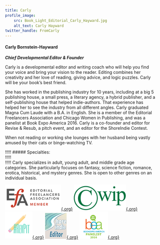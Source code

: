 ```yaml
---
title: Carly
profile_image:
    src: Book_Light_Editorial_Carly_Hayward.jpg
    alt_text: Carly Hayward
twitter_handle: FromCarly
---
```


#### Carly Bornstein-Hayward

_**Chief Developmental Editor & Founder**_

<span class="first-character">C</span>arly is a developmental editor and writing coach who will help you find your voice and bring your vision to the reader. Editing combines her creativity and her love of reading, giving advice, and logic puzzles. Carly will be your book’s best friend.

She has worked in the publishing industry for 10 years, including at a big 5 publishing house, a small press, a literary agency, a hybrid publisher, and a self-publishing house that helped indie-authors. That experience has helped her to see the industry from all different angles. Carly graduated Magna Cum Laude with a B.A. in English. She is a member of the Editorial Freelancers Association and Chicago Women in Publishing, and was a panelist at Book Expo America 2016. Carly is a co-founder and editor for Revise & Resub, a pitch event, and an editor for the ShoreIndie Contest.

When not reading or working she lounges with her husband being vastly amused by their cats or binge-watching TV. 

!!!!! ##### Specialties:   
!!!!!   
!!!!! Carly specializes in adult, young adult, and middle grade age categories. She particularly focuses on fantasy, science fiction, romance, erotica, historical, and mystery genres. She is open to other genres on an individual basis.

[![EFA](EFA_logomem_85.png){.org}](http://www.the-efa.org/?target=_blank)
[![CWIP](CWIPlogo.png){.org}](http://www.cwip.org/members/carlybornstein/profile/?target=_blank)
[![Rev Pit](RevPit_hashtag_logo_small.png){.org}](http://www.reviseresub.com/?target=_blank)
[![Shore Indie](shoreindie_editorbadge.png){.org}](https://shoreindie.blogspot.com/?target=_blank)
[![Book Expo America Panelist](BEA-Logo_panelist.png){.org}](http://www.bookexpoamerica.com/?target=_blank)